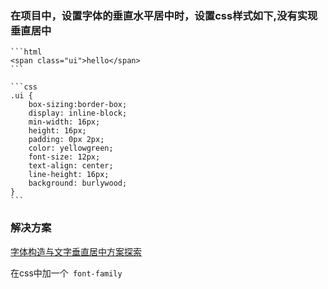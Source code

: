 ### 在项目中，设置字体的垂直水平居中时，设置css样式如下,没有实现垂直居中

    ```html
    <span class="ui">hello</span>
    ```

    ```css
    .ui { 
        box-sizing:border-box;
        display: inline-block;
        min-width: 16px;
        height: 16px;
        padding: 0px 2px;
        color: yellowgreen;
        font-size: 12px;
        text-align: center;
        line-height: 16px;
        background: burlywood;
    }
    ```
 ### 解决方案
 
 [字体构造与文字垂直居中方案探索](https://juejin.cn/post/6870293447300317192)
 
 在css中加一个` font-family`
